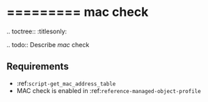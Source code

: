 

=========
mac check
=========

.. toctree::
    :titlesonly:

.. todo::
    Describe *mac* check

Requirements
------------
* :ref:`script-get_mac_address_table`
* MAC check is enabled in :ref:`reference-managed-object-profile`

